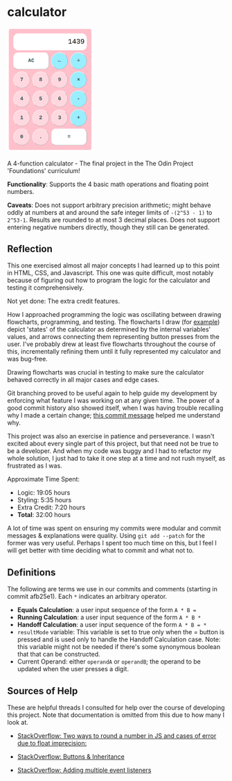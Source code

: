 # calculator
<img src="./calculator.png" alt="The calculator" width="200px"/>

A 4-function calculator - The final project in the The Odin Project 'Foundations' curriculum! 

<b>Functionality</b>: Supports the 4 basic math operations and floating point numbers. 

<b>Caveats</b>: Does not support arbitrary precision arithmetic; might behave oddly at numbers at and around the safe integer limits of `-(2^53 - 1)` to `2^53-1`. Results are rounded to at most 3 decimal places. Does not support entering negative numbers directly, though they still can be generated. 

## Reflection
This one exercised almost all major concepts I had learned up to this point in HTML, CSS, and Javascript. This one was quite difficult, most notably because of figuring out how to program the logic for the calculator and testing it comprehensively.

Not yet done: The extra credit features. 

How I approached programming the logic was oscillating between drawing flowcharts, programming, and testing. The flowcharts I draw (for [example](https://github.com/Julia-1439/calculator/blob/main/flow-chart.png)) depict 'states' of the calculator as determined by the internal variables' values, and arrows connecting them representing button presses from the user. I've probably drew at least five flowcharts throughout the course of this, incrementally refining them until it fully represented my calculator and was bug-free. 

Drawing flowcharts was crucial in testing to make sure the calculator behaved correctly in all major cases and edge cases. 

Git branching proved to be useful again to help guide my development by enforcing what feature I was working on at any given time. The power of a good commit history also showed itself, when I was having trouble recalling why I made a certain change; [this commit message](https://github.com/Julia-1439/calculator/commit/c88202bf7f84f3796e8c75303a1a66b6acef7dc3) helped me understand why. 

This project was also an exercise in patience and perseverance. I wasn't excited about every single part of this project, but that need not be true to be a developer. And when my code was buggy and I had to refactor my whole solution, I just had to take it one step at a time and not rush myself, as frustrated as I was. 

Approximate Time Spent: 
- Logic: 19:05 hours
- Styling: 5:35 hours
- Extra Credit: 7:20 hours
- <b>Total</b>: 32:00 hours

A lot of time was spent on ensuring my commits were modular and commit messages & explanations were quality. Using `git add --patch` for the former was very useful. Perhaps I spent too much time on this, but I feel I will get better with time deciding what to commit and what not to. 

## Definitions
The following are terms we use in our commits and comments (starting in 
commit afb25e1). Each `*` indicates an arbitrary operator. 
* <b>Equals Calculation</b>: a user input sequence of the form `A * B =`
* <b>Running Calculation</b>: a user input sequence of the form `A * B *` 
* <b>Handoff Calculation</b>: a user input sequence of the form `A * B = *` 
* `resultMode` variable: This variable is set to true only when the = button is pressed and is used only to handle the Handoff Calculation case. Note: this variable might not be needed if there's some synonymous boolean that that can be constructed. 
* Current Operand: either `operandA` or `operandB`; the operand to be updated when the user presses a digit. 

## Sources of Help
These are helpful threads I consulted for help over the course of developing this project. Note that documentation is omitted from this due to how many I look at. 
* [StackOverflow: Two ways to round a number in JS and cases of error due to float imprecision:](https://stackoverflow.com/a/12830454/22151685) 

* [StackOverflow: Buttons & Inheritance](https://stackoverflow.com/questions/76109685/why-do-input-and-button-not-inherit-in-css)

* [StackOverflow: Adding multiple event listeners](https://stackoverflow.com/questions/58127282/how-we-can-add-two-event-listeners-click-and-keydown-in-javascript)